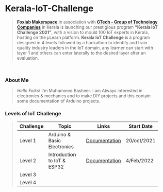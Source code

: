 # Kerala-IoT-Challenge

> [**Foxlab Makerspace**](https://www.facebook.com/foxlabmakerspace/) in association with [**GTech - Group of Technology Companies**](https://atfg.gtechindia.org/) in Kerala is launching our prestigious program **“Kerala IoT Challenge 2021”**, with a vision to mould 100 IoT experts in Kerala, hosting on the µLearn platform. **Kerala IoT Challenge** is a program designed in 4 levels followed by a hackathon to identify and train quality industry leaders in the IoT domain, any learner can start with layer 1 and others can enter laterally to the desired layer after an evaluation.

<br>

### About Me
> _Hello Folks!_  I'm Muhammed Basheer. I am  Always Interested in electronics & mechanics and to make DIY projects and this contain some documentation of Arduino projects.

### Levels of IoT Challenge

> | Challenge | Topic | Links | Start Date |
> | --- | --- | --- | --- |
> | Level 1 | Arduino & Basic Electronics | [Documentation](https://basheerbk.github.io/Kerala-IoT-Challenge/lvl_One) | 20/oct/2021 |
> | Level 2 | Introduction to IoT & ESP32 | [Documentation](https://basheerbk.github.io/Kerala-IoT-Challenge/lvl_two) | 4/Feb/2022 |
> | Level 3 | | | |
> | Level 4 | | | |
